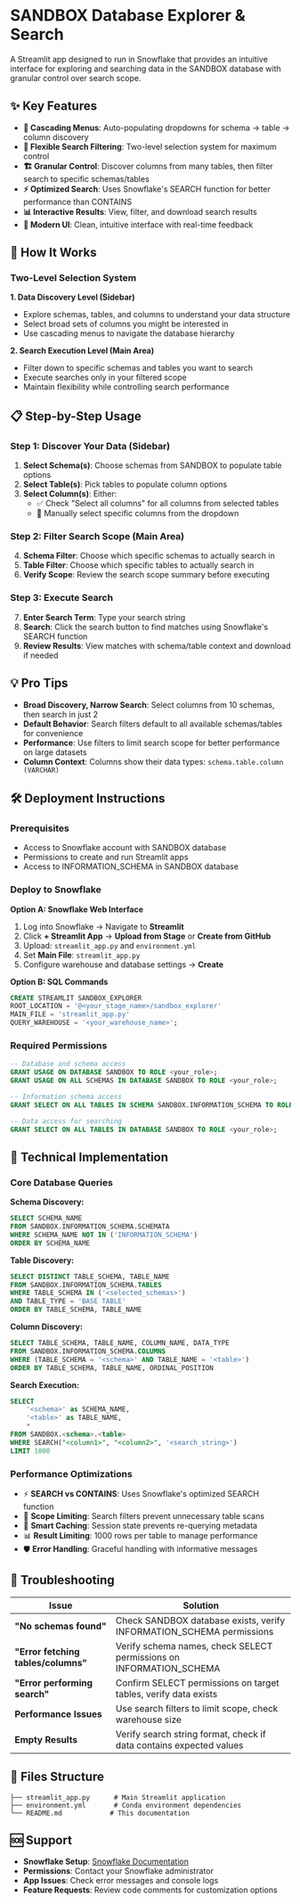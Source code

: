 # SANDBOX Database Explorer & Search

A Streamlit app designed to run in Snowflake that provides an intuitive interface for exploring and searching data in the SANDBOX database with granular control over search scope.

## ✨ Key Features

- **🔄 Cascading Menus**: Auto-populating dropdowns for schema → table → column discovery
- **🎯 Flexible Search Filtering**: Two-level selection system for maximum control
- **🏗️ Granular Control**: Discover columns from many tables, then filter search to specific schemas/tables
- **⚡ Optimized Search**: Uses Snowflake's SEARCH function for better performance than CONTAINS
- **📊 Interactive Results**: View, filter, and download search results
- **🎨 Modern UI**: Clean, intuitive interface with real-time feedback

## 🚀 How It Works

### Two-Level Selection System

**1. Data Discovery Level (Sidebar)**
- Explore schemas, tables, and columns to understand your data structure
- Select broad sets of columns you might be interested in
- Use cascading menus to navigate the database hierarchy

**2. Search Execution Level (Main Area)**
- Filter down to specific schemas and tables you want to search
- Execute searches only in your filtered scope
- Maintain flexibility while controlling search performance

## 📋 Step-by-Step Usage

### Step 1: Discover Your Data (Sidebar)
1. **Select Schema(s)**: Choose schemas from SANDBOX to populate table options
2. **Select Table(s)**: Pick tables to populate column options  
3. **Select Column(s)**: Either:
   - ✅ Check "Select all columns" for all columns from selected tables
   - 🎯 Manually select specific columns from the dropdown

### Step 2: Filter Search Scope (Main Area)
4. **Schema Filter**: Choose which specific schemas to actually search in
5. **Table Filter**: Choose which specific tables to actually search in
6. **Verify Scope**: Review the search scope summary before executing

### Step 3: Execute Search
7. **Enter Search Term**: Type your search string
8. **Search**: Click the search button to find matches using Snowflake's SEARCH function
9. **Review Results**: View matches with schema/table context and download if needed

## 💡 Pro Tips

- **Broad Discovery, Narrow Search**: Select columns from 10 schemas, then search in just 2
- **Default Behavior**: Search filters default to all available schemas/tables for convenience
- **Performance**: Use filters to limit search scope for better performance on large datasets
- **Column Context**: Columns show their data types: `schema.table.column (VARCHAR)`

## 🛠️ Deployment Instructions

### Prerequisites
- Access to Snowflake account with SANDBOX database
- Permissions to create and run Streamlit apps
- Access to INFORMATION_SCHEMA in SANDBOX database

### Deploy to Snowflake

**Option A: Snowflake Web Interface**
1. Log into Snowflake → Navigate to **Streamlit**
2. Click **+ Streamlit App** → **Upload from Stage** or **Create from GitHub**
3. Upload: `streamlit_app.py` and `environment.yml`
4. Set **Main File**: `streamlit_app.py`
5. Configure warehouse and database settings → **Create**

**Option B: SQL Commands**
```sql
CREATE STREAMLIT SANDBOX_EXPLORER
ROOT_LOCATION = '@<your_stage_name>/sandbox_explorer'
MAIN_FILE = 'streamlit_app.py'
QUERY_WAREHOUSE = '<your_warehouse_name>';
```

### Required Permissions
```sql
-- Database and schema access
GRANT USAGE ON DATABASE SANDBOX TO ROLE <your_role>;
GRANT USAGE ON ALL SCHEMAS IN DATABASE SANDBOX TO ROLE <your_role>;

-- Information schema access
GRANT SELECT ON ALL TABLES IN SCHEMA SANDBOX.INFORMATION_SCHEMA TO ROLE <your_role>;

-- Data access for searching
GRANT SELECT ON ALL TABLES IN DATABASE SANDBOX TO ROLE <your_role>;
```

## 🔧 Technical Implementation

### Core Database Queries

**Schema Discovery:**
```sql
SELECT SCHEMA_NAME 
FROM SANDBOX.INFORMATION_SCHEMA.SCHEMATA 
WHERE SCHEMA_NAME NOT IN ('INFORMATION_SCHEMA')
ORDER BY SCHEMA_NAME
```

**Table Discovery:**
```sql
SELECT DISTINCT TABLE_SCHEMA, TABLE_NAME 
FROM SANDBOX.INFORMATION_SCHEMA.TABLES 
WHERE TABLE_SCHEMA IN ('<selected_schemas>')
AND TABLE_TYPE = 'BASE TABLE'
ORDER BY TABLE_SCHEMA, TABLE_NAME
```

**Column Discovery:**
```sql
SELECT TABLE_SCHEMA, TABLE_NAME, COLUMN_NAME, DATA_TYPE
FROM SANDBOX.INFORMATION_SCHEMA.COLUMNS 
WHERE (TABLE_SCHEMA = '<schema>' AND TABLE_NAME = '<table>')
ORDER BY TABLE_SCHEMA, TABLE_NAME, ORDINAL_POSITION
```

**Search Execution:**
```sql
SELECT 
    '<schema>' as SCHEMA_NAME,
    '<table>' as TABLE_NAME,
    *
FROM SANDBOX.<schema>.<table>
WHERE SEARCH("<column1>", "<column2>", '<search_string>')
LIMIT 1000
```

### Performance Optimizations

- ⚡ **SEARCH vs CONTAINS**: Uses Snowflake's optimized SEARCH function
- 🎯 **Scope Limiting**: Search filters prevent unnecessary table scans
- 💾 **Smart Caching**: Session state prevents re-querying metadata
- 📊 **Result Limiting**: 1000 rows per table to manage performance
- 🛡️ **Error Handling**: Graceful handling with informative messages

## 🐛 Troubleshooting

| Issue | Solution |
|-------|----------|
| **"No schemas found"** | Check SANDBOX database exists, verify INFORMATION_SCHEMA permissions |
| **"Error fetching tables/columns"** | Verify schema names, check SELECT permissions on INFORMATION_SCHEMA |
| **"Error performing search"** | Confirm SELECT permissions on target tables, verify data exists |
| **Performance Issues** | Use search filters to limit scope, check warehouse size |
| **Empty Results** | Verify search string format, check if data contains expected values |

## 📄 Files Structure

```
├── streamlit_app.py      # Main Streamlit application
├── environment.yml       # Conda environment dependencies  
└── README.md            # This documentation
```

## 🆘 Support

- **Snowflake Setup**: [Snowflake Documentation](https://docs.snowflake.com/)
- **Permissions**: Contact your Snowflake administrator
- **App Issues**: Check error messages and console logs
- **Feature Requests**: Review code comments for customization options 